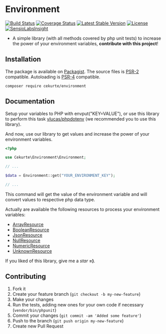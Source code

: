 # Environment

[![Build Status](https://img.shields.io/travis/jpcercal/environment/master.svg?style=flat-square)](http://travis-ci.org/jpcercal/environment)
[![Coverage Status](https://coveralls.io/repos/jpcercal/environment/badge.svg)](https://coveralls.io/r/jpcercal/environment)
[![Latest Stable Version](https://img.shields.io/packagist/v/cekurte/environment.svg?style=flat-square)](https://packagist.org/packages/cekurte/environment)
[![License](https://img.shields.io/packagist/l/cekurte/environment.svg?style=flat-square)](https://packagist.org/packages/cekurte/environment)
[![SensioLabsInsight](https://insight.sensiolabs.com/projects/69cde579-31fa-4b64-a2de-cbd6db49bb75/mini.png)](https://insight.sensiolabs.com/projects/69cde579-31fa-4b64-a2de-cbd6db49bb75)

- A simple library (with all methods covered by php unit tests) to increase the power of your environment variables, **contribute with this project**!

## Installation

The package is available on [Packagist](http://packagist.org/packages/cekurte/environment).
The source files is [PSR-2](https://github.com/php-fig/fig-standards/blob/master/accepted/PSR-2-coding-style-guide.md) compatible.
Autoloading is [PSR-4](https://github.com/php-fig/fig-standards/blob/master/accepted/PSR-4-autoloader.md) compatible.

```shell
composer require cekurte/environment
```

## Documentation

Setup your variables to PHP with envput("KEY=VALUE"), or use this library to perform this task [vlucas/phpdotenv](https://github.com/vlucas/phpdotenv) (we recommended you to use this library).

And now, use our library to get values and increase the power of your environment variables.

```php
<?php

use Cekurte\Environment\Environment;

// ...

$data = Environment::get("YOUR_ENVIRONMENT_KEY");

// ...
```

This command will get the value of the environment variable and will convert values to respective php data type.

Actually are available the following resources to process your environment variables:

- [ArrayResource](https://github.com/jpcercal/environment/blob/master/src/Resource/ArrayResource.php)
- [BooleanResource](https://github.com/jpcercal/environment/blob/master/src/Resource/BooleanResource.php)
- [JsonResource](https://github.com/jpcercal/environment/blob/master/src/Resource/JsonResource.php)
- [NullResource](https://github.com/jpcercal/environment/blob/master/src/Resource/NullResource.php)
- [NumericResource](https://github.com/jpcercal/environment/blob/master/src/Resource/NumericResource.php)
- [UnknownResource](https://github.com/jpcercal/environment/blob/master/src/Resource/UnknownResource.php)

If you liked of this library, give me a *star* **=)**.

Contributing
------------

1. Fork it
2. Create your feature branch (`git checkout -b my-new-feature`)
3. Make your changes
4. Run the tests, adding new ones for your own code if necessary (`vendor/bin/phpunit`)
5. Commit your changes (`git commit -am 'Added some feature'`)
6. Push to the branch (`git push origin my-new-feature`)
7. Create new Pull Request
